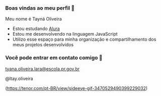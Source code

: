 ### Boas vindas ao meu perfil 🖤

Meu nome é Tayná Oliveira

- Estou estudando [Alura](https://www.alura.com.br)
- Estou me desenvolvendo na linguagem JavaScript
- Utilizo esse espaço para minha organização e compartilhamento dos meus projetos desenvolvidos

### Você pode entrar em contato comigo 📧

tyana.oliveira.lara@escola.pr.gov.br

@ltay.oliveira

(https://tenor.com/pt-BR/view/sideeye-gif-3470529490399229032)


